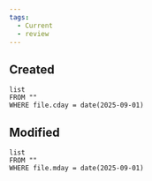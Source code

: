```yaml
---
tags:
  - Current
  - review
---
```

## Created
```dataview
list
FROM ""
WHERE file.cday = date(2025-09-01)
```
## Modified
```dataview
list
FROM ""
WHERE file.mday = date(2025-09-01)
```